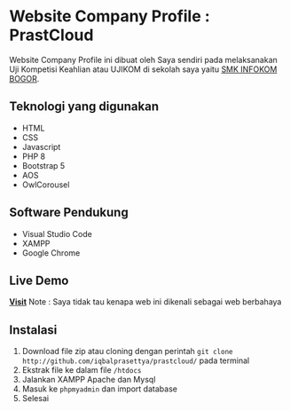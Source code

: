 # Website Company Profile : PrastCloud #
Website Company Profile ini dibuat oleh Saya sendiri pada melaksanakan Uji Kompetisi Keahlian atau UJIKOM di sekolah saya yaitu [SMK INFOKOM BOGOR](https://smkinfokom-bogor.sch.id/).

## Teknologi yang digunakan ##
* HTML
* CSS
* Javascript
* PHP 8
* Bootstrap 5
* AOS
* OwlCorousel

## Software Pendukung ##
* Visual Studio Code
* XAMPP 
* Google Chrome

## Live Demo ##
<a href="https://prasttcloud.000webhostapp.com/" target="_blank">**Visit**</a>
Note : Saya tidak tau kenapa web ini dikenali sebagai web berbahaya

## Instalasi
1. Download file zip atau cloning dengan perintah `git clone http://github.com/iqbalprasettya/prastcloud/` pada terminal
2. Ekstrak file ke dalam file `/htdocs`
3. Jalankan XAMPP Apache dan Mysql
4. Masuk ke `phpmyadmin` dan import database 
5. Selesai
